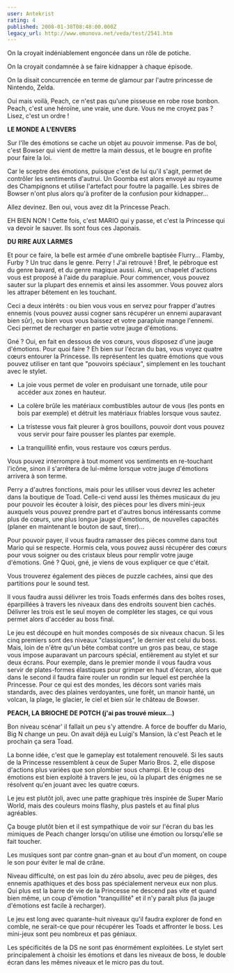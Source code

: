 ```yaml
---
user: Antekrist
rating: 4
published: 2008-01-30T08:48:00.000Z
legacy_url: http://www.emunova.net/veda/test/2541.htm
---
```

On la croyait indéniablement engoncée dans un rôle de potiche.  

On la croyait condamnée à se faire kidnapper à chaque épisode.  

On la disait concurrencée en terme de glamour par l'autre princesse de Nintendo, Zelda.  

Oui mais voilà, Peach, ce n'est pas qu'une pisseuse en robe rose bonbon. Peach, c'est une héroïne, une vraie, une dure. Vous ne me croyez pas ? Lisez, c'est un ordre !  

  

**LE MONDE A L'ENVERS**  

Sur l'île des émotions se cache un objet au pouvoir immense. Pas de bol, c'est Bowser qui vient de mettre la main dessus, et le bougre en profite pour faire la loi.  

Car le sceptre des émotions, puisque c'est de lui qu'il s'agit, permet de contrôler les sentiments d'autrui. Un Goomba est alors envoyé au royaume des Champignons et utilise l'artefact pour foutre la pagaille. Les sbires de Bowser n'ont plus alors qu'à profiter de la confusion pour kidnapper...  

Allez devinez. Ben oui, vous avez dit la Princesse Peach.  

EH BIEN NON ! Cette fois, c'est MARIO qui y passe, et c'est la Princesse qui va devoir le sauver. Ils sont fous ces Japonais.  

  

**DU RIRE AUX LARMES**  

Et pour ce faire, la belle est armée d'une ombrelle baptisée Flurry... Flamby, Furby ? Un truc dans le genre. Perry ! J'ai retrouvé ! Bref, le pébroque est du genre bavard, et du genre magique aussi. Ainsi, un chapelet d'actions vous est proposé à l'aide du parapluie. Pour commencer, vous pouvez sauter sur la plupart des ennemis et ainsi les assommer. Vous pouvez alors les attraper bêtement en les touchant.  

Ceci a deux intérêts : ou bien vous vous en servez pour frapper d'autres ennemis (vous pouvez aussi cogner sans récupérer un ennemi auparavant bien sûr), ou bien vous vous baissez et votre parapluie mange l'ennemi. Ceci permet de recharger en partie votre jauge d'émotions.  

  

Gné ? Oui, en fait en dessous de vos cœurs, vous disposez d'une jauge d'émotions. Pour quoi faire ? Eh bien sur l'écran du bas, vous voyez quatre cœurs entourer la Princesse. Ils représentent les quatre émotions que vous pouvez utiliser en tant que "pouvoirs spéciaux", simplement en les touchant avec le stylet.  

- La joie vous permet de voler en produisant une tornade, utile pour accéder aux zones en hauteur.  

- La colère brûle les matériaux combustibles autour de vous (les ponts en bois par exemple) et détruit les matériaux friables lorsque vous sautez.  

- La tristesse vous fait pleurer à gros bouillons, pouvoir dont vous pouvez vous servir pour faire pousser les plantes par exemple.  

- La tranquillité enfin, vous restaure vos cœurs perdus.  

Vous pouvez interrompre à tout moment vos sentiments en re-touchant l'icône, sinon il s'arrêtera de lui-même lorsque votre jauge d'émotions arrivera à son terme.  

  

Perry a d'autres fonctions, mais pour les utiliser vous devrez les acheter dans la boutique de Toad. Celle-ci vend aussi les thèmes musicaux du jeu pour pouvoir les écouter à loisir, des pièces pour les divers mini-jeux auxquels vous pouvez prendre part et d'autres bonus intéressants comme plus de cœurs, une plus longue jauge d'émotions, de nouvelles capacités (planer en maintenant le bouton de saut, tirer)...  

Pour pouvoir payer, il vous faudra ramasser des pièces comme dans tout Mario qui se respecte. Hormis cela, vous pouvez aussi récupérer des cœurs pour vous soigner ou des cristaux bleus pour remplir votre jauge d'émotions. Gné ? Quoi, gné, je viens de vous expliquer ce que c'était.  

Vous trouverez également des pièces de puzzle cachées, ainsi que des partitions pour le sound test.  

Il vous faudra aussi délivrer les trois Toads enfermés dans des boîtes roses, éparpillées à travers les niveaux dans des endroits souvent bien cachés. Délivrer les trois est le seul moyen de compléter les stages, ce qui vous permet alors d'accéder au boss final.  

  

Le jeu est découpé en huit mondes composés de six niveaux chacun. Si les cinq premiers sont des niveaux "classiques", le dernier est celui du boss. Mais, loin de n'être qu'un bête combat contre un gros pas beau, ce stage vous impose auparavant un parcours spécial, entièrement au stylet et sur deux écrans. Pour exemple, dans le premier monde il vous faudra vous servir de plates-formes élastiques pour grimper en haut d'écran, alors que dans le second il faudra faire rouler un rondin sur lequel est perchée la Princesse. Pour ce qui est des mondes, les décors sont variés mais standards, avec des plaines verdoyantes, une forêt, un manoir hanté, un volcan, la plage, le glacier, le ciel et bien sûr le château de Bowser.  

  

**PEACH, LA BRIOCHE DE POTCH (j'ai pas trouvé mieux...)**  

Bon niveau scénar' il fallait un peu s'y attendre. A force de bouffer du Mario, Big N change un peu. On avait déjà eu Luigi's Mansion, là c'est Peach et le prochain ça sera Toad.  

La bonne idée, c'est que le gameplay est totalement renouvelé. Si les sauts de la Princesse ressemblent à ceux de Super Mario Bros. 2, elle dispose d'actions plus variées que son plombier sous champi. Et le coup des émotions est bien exploité à travers le jeu, où la plupart des énigmes ne se résolvent qu'en jouant avec les quatre cœurs.  

Le jeu est plutôt joli, avec une patte graphique très inspirée de Super Mario World, mais des couleurs moins flashy, plus pastels et au final plus agréables.  

Ça bouge plutôt bien et il est sympathique de voir sur l'écran du bas les mimiques de Peach changer lorsqu'on utilise une émotion ou lorsqu'elle se fait toucher.  

Les musiques sont par contre gnan-gnan et au bout d'un moment, on coupe le son pour éviter le mal de crâne.  

Niveau difficulté, on est pas loin du zéro absolu, avec peu de pièges, des ennemis apathiques et des boss pas spécialement nerveux eux non plus. Qui plus est la barre de vie de la Princesse ne descend pas vite et quand bien même, un coup d'émotion "tranquillité" et il n'y paraît plus (la jauge d'émotions est facile à recharger).  

Le jeu est long avec quarante-huit niveaux qu'il faudra explorer de fond en comble, ne serait-ce que pour récupérer les Toads et affronter le boss. Les mini-jeux sont peu nombreux et pas géniaux.  

Les spécificités de la DS ne sont pas énormément exploitées. Le stylet sert principalement à choisir les émotions et dans les niveaux de boss, le double écran dans les mêmes niveaux et le micro pas du tout.